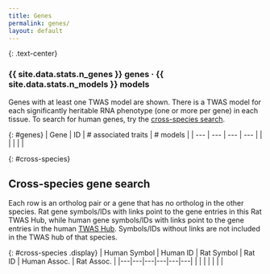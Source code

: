 ```yaml
---
title: Genes
permalink: genes/
layout: default
---
```


{: .text-center}
### **{{ site.data.stats.n_genes }}** genes &middot; **{{ site.data.stats.n_models }}** models

Genes with at least one TWAS model are shown. There is a TWAS model for each significantly heritable RNA phenotype (one or more per gene) in each tissue. To search for human genes, try the [cross-species search](#cross-species).

{: #genes}
| Gene | ID | # associated traits | # models |
| --- | --- | --- | --- |
| | | | |

{: #cross-species}
## Cross-species gene search

Each row is an ortholog pair or a gene that has no ortholog in the other species. Rat gene symbols/IDs with links point to the gene entries in this Rat TWAS Hub, while human gene symbols/IDs with links point to the gene entries in the human [TWAS Hub](http://twas-hub.org). Symbols/IDs without links are not included in the TWAS hub of that species.

{: #cross-species .display}
| Human Symbol | Human ID | Rat Symbol | Rat ID | Human Assoc. | Rat Assoc. |
|---|---|---|---|---|---|
| | | | | | |

<script type="text/javascript" class="init">
    $(document).ready(function () {
        $('table#genes').DataTable({
            ajax: '{{ site.baseurl }}genes.json',
            lengthChange: false,
            language: {
                search: '<i class="fa fa-search fa-2x" aria-hidden="true"></i>'
            },
            layout: {
                top: 'search',
                topEnd: null,
            },
            columnDefs: [
                { targets: [0, 1], className: "dt-left dt-head-left" },
                { targets: [2, 3], className: "dt-right dt-head-right" },
                { targets: [2, 3], searchable: false },
            ],
            order: [[2, 'desc']],
        });
        $('table#cross-species').DataTable({
            ajax: '{{ site.baseurl }}cross-species.json',
            lengthChange: false,
            language: {
                search: '<i class="fa fa-search fa-2x" aria-hidden="true"></i>'
            },
            layout: {
                top: 'search',
                topEnd: null,
            },
            columnDefs: [ 
                { targets: [0, 1, 2, 3], className: "dt-left dt-head-left" },
                { targets: [4, 5], className: "dt-right dt-head-right" },
                { targets: [4, 5], searchable: false },
            ],
            order: [[5, 'desc']],
        });
    });
</script>
